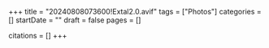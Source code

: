 +++
title = "20240808073600!Extal2.0.avif"
tags = ["Photos"]
categories = []
startDate = ""
draft = false
pages = []

citations = []
+++
